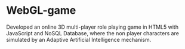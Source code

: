 # WebGL-game
Developed an online 3D multi-player role playing game in HTML5 with JavaScript and NoSQL Database, 
where the non player characters are simulated by an Adaptive Artificial Intelligence mechanism.

